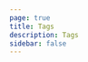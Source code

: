```yaml
---
page: true
title: Tags
description: Tags
sidebar: false
---
```


<script setup>
import Tags from '~/app/templates/tags.vue'
</script>

<Tags/>

